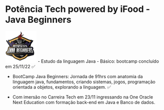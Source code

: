 <h1>Potência Tech powered by iFood - Java Beginners</h1><img width="100px" src="./img/InsígniaPontênciaTech.png">
- Estudo da linguagem Java - Básico: bootcamp concluído em 25/11/22 ✅

- BootCamp Java Beginners: Jornada de 91hrs com anatomia da linguagem java, fundamentos, criando sistemas, jogos, programação orientada a objetos, explorando a linguagem. ✅

- Com imersão no Carreira Tech em 23/11 ingressando na One Oracle Next Education com formação back-end em Java e Banco de dados. 
 
